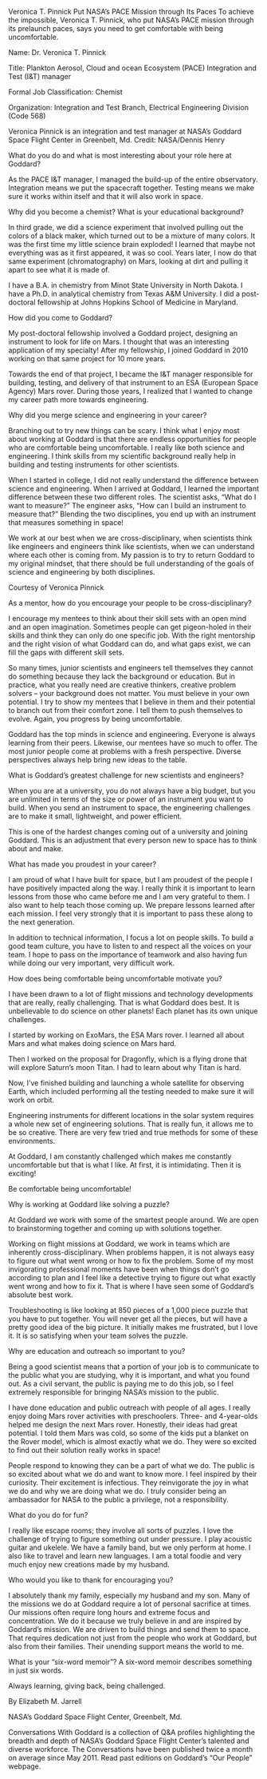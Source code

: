 Veronica T. Pinnick Put NASA’s PACE Mission through Its Paces 
 To achieve the impossible, Veronica T. Pinnick, who put NASA’s PACE mission through its prelaunch paces, says you need to get comfortable with being uncomfortable.

Name: Dr. Veronica T. Pinnick

Title: Plankton Aerosol, Cloud and ocean Ecosystem (PACE) Integration and Test (I&T) manager

Formal Job Classification: Chemist

Organization: Integration and Test Branch, Electrical Engineering Division (Code 568)

Veronica Pinnick is an integration and test manager at NASA’s Goddard Space Flight Center in Greenbelt, Md. Credit: NASA/Dennis Henry

What do you do and what is most interesting about your role here at Goddard?

As the PACE I&T manager, I managed the build-up of the entire observatory. Integration means we put the spacecraft together. Testing means we make sure it works within itself and that it will also work in space.

Why did you become a chemist? What is your educational background?

In third grade, we did a science experiment that involved pulling out the colors of a black maker, which turned out to be a mixture of many colors. It was the first time my little science brain exploded! I learned that maybe not everything was as it first appeared, it was so cool. Years later, I now do that same experiment (chromatography) on Mars, looking at dirt and pulling it apart to see what it is made of.

I have a B.A. in chemistry from Minot State University in North Dakota. I have a Ph.D. in analytical chemistry from Texas A&M University. I did a post-doctoral fellowship at Johns Hopkins School of Medicine in Maryland.

How did you come to Goddard?

My post-doctoral fellowship involved a Goddard project, designing an instrument to look for life on Mars. I thought that was an interesting application of my specialty! After my fellowship, I joined Goddard in 2010 working on that same project for 10 more years.

Towards the end of that project, I became the I&T manager responsible for building, testing, and delivery of that instrument to an ESA (European Space Agency) Mars rover. During those years, I realized that I wanted to change my career path more towards engineering.

Why did you merge science and engineering in your career?

Branching out to try new things can be scary. I think what I enjoy most about working at Goddard is that there are endless opportunities for people who are comfortable being uncomfortable. I really like both science and engineering. I think skills from my scientific background really help in building and testing instruments for other scientists.

When I started in college, I did not really understand the difference between science and engineering. When I arrived at Goddard, I learned the important difference between these two different roles. The scientist asks, “What do I want to measure?” The engineer asks, “How can I build an instrument to measure that?” Blending the two disciplines, you end up with an instrument that measures something in space!

We work at our best when we are cross-disciplinary, when scientists think like engineers and engineers think like scientists, when we can understand where each other is coming from. My passion is to try to return Goddard to my original mindset, that there should be full understanding of the goals of science and engineering by both disciplines.

Courtesy of Veronica Pinnick

As a mentor, how do you encourage your people to be cross-disciplinary?

I encourage my mentees to think about their skill sets with an open mind and an open imagination. Sometimes people can get pigeon-holed in their skills and think they can only do one specific job. With the right mentorship and the right vision of what Goddard can do, and what gaps exist, we can fill the gaps with different skill sets.

So many times, junior scientists and engineers tell themselves they cannot do something because they lack the background or education. But in practice, what you really need are creative thinkers, creative problem solvers – your background does not matter. You must believe in your own potential. I try to show my mentees that I believe in them and their potential to branch out from their comfort zone. I tell them to push themselves to evolve. Again, you progress by being uncomfortable.

Goddard has the top minds in science and engineering. Everyone is always learning from their peers. Likewise, our mentees have so much to offer. The most junior people come at problems with a fresh perspective. Diverse perspectives always help bring new ideas to the table.

What is Goddard’s greatest challenge for new scientists and engineers?

When you are at a university, you do not always have a big budget, but you are unlimited in terms of the size or power of an instrument you want to build. When you send an instrument to space, the engineering challenges are to make it small, lightweight, and power efficient.

This is one of the hardest changes coming out of a university and joining Goddard. This is an adjustment that every person new to space has to think about and make.

What has made you proudest in your career?

I am proud of what I have built for space, but I am proudest of the people I have positively impacted along the way. I really think it is important to learn lessons from those who came before me and I am very grateful to them. I also want to help teach those coming up. We prepare lessons learned after each mission. I feel very strongly that it is important to pass these along to the next generation.

In addition to technical information, I focus a lot on people skills. To build a good team culture, you have to listen to and respect all the voices on your team. I hope to pass on the importance of teamwork and also having fun while doing our very important, very difficult work.

How does being comfortable being uncomfortable motivate you?

I have been drawn to a lot of flight missions and technology developments that are really, really challenging. That is what Goddard does best. It is unbelievable to do science on other planets! Each planet has its own unique challenges.

I started by working on ExoMars, the ESA Mars rover. I learned all about Mars and what makes doing science on Mars hard.

Then I worked on the proposal for Dragonfly, which is a flying drone that will explore Saturn’s moon Titan. I had to learn about why Titan is hard.

Now, I’ve finished building and launching a whole satellite for observing Earth, which included performing all the testing needed to make sure it will work on orbit.

Engineering instruments for different locations in the solar system requires a whole new set of engineering solutions. That is really fun, it allows me to be so creative. There are very few tried and true methods for some of these environments.

At Goddard, I am constantly challenged which makes me constantly uncomfortable but that is what I like. At first, it is intimidating. Then it is exciting!

Be comfortable being uncomfortable!

Why is working at Goddard like solving a puzzle?

At Goddard we work with some of the smartest people around. We are open to brainstorming together and coming up with solutions together.

Working on flight missions at Goddard, we work in teams which are inherently cross-disciplinary. When problems happen, it is not always easy to figure out what went wrong or how to fix the problem. Some of my most invigorating professional moments have been when things don’t go according to plan and I feel like a detective trying to figure out what exactly went wrong and how to fix it. That is where I have seen some of Goddard’s absolute best work.

Troubleshooting is like looking at 850 pieces of a 1,000 piece puzzle that you have to put together. You will never get all the pieces, but will have a pretty good idea of the big picture. It initially makes me frustrated, but I love it. It is so satisfying when your team solves the puzzle.

Why are education and outreach so important to you?

Being a good scientist means that a portion of your job is to communicate to the public what you are studying, why it is important, and what you found out. As a civil servant, the public is paying me to do this job, so I feel extremely responsible for bringing NASA’s mission to the public.

I have done education and public outreach with people of all ages. I really enjoy doing Mars rover activities with preschoolers. Three- and 4-year-olds helped me design the next Mars rover. Honestly, their ideas had great potential. I told them Mars was cold, so some of the kids put a blanket on the Rover model, which is almost exactly what we do. They were so excited to find out their solution really works in space!

People respond to knowing they can be a part of what we do. The public is so excited about what we do and want to know more. I feel inspired by their curiosity. Their excitement is infectious. They reinvigorate the joy in what we do and why we are doing what we do. I truly consider being an ambassador for NASA to the public a privilege, not a responsibility.

What do you do for fun?

I really like escape rooms; they involve all sorts of puzzles. I love the challenge of trying to figure something out under pressure. I play acoustic guitar and ukelele. We have a family band, but we only perform at home. I also like to travel and learn new languages. I am a total foodie and very much enjoy new creations made by my husband.

Who would you like to thank for encouraging you?

I absolutely thank my family, especially my husband and my son. Many of the missions we do at Goddard require a lot of personal sacrifice at times. Our missions often require long hours and extreme focus and concentration. We do it because we truly believe in and are inspired by Goddard’s mission. We are driven to build things and send them to space. That requires dedication not just from the people who work at Goddard, but also from their families. Their unending support means the world to me.

What is your “six-word memoir”? A six-word memoir describes something in just six words.

Always learning, giving back, being challenged.

By Elizabeth M. Jarrell

NASA’s Goddard Space Flight Center, Greenbelt, Md.

Conversations With Goddard is a collection of Q&A profiles highlighting the breadth and depth of NASA’s Goddard Space Flight Center’s talented and diverse workforce. The Conversations have been published twice a month on average since May 2011. Read past editions on Goddard’s “Our People” webpage.